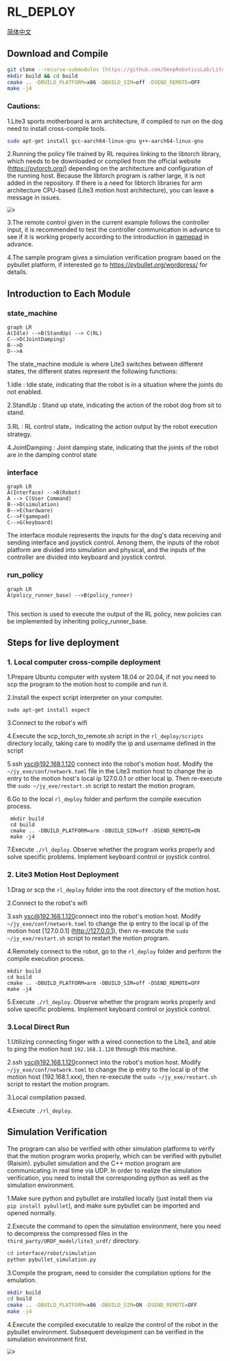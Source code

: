 # RL_DEPLOY

[简体中文](./README.md)

## Download and Compile

```bash
git clone --recurse-submodules [https://github.com/DeepRoboticsLab/Lite3_rl_deploy.git](https://github.com/bopeng5221/Lite3_rl_deploy)
mkdir build && cd build
cmake .. -DBUILD_PLATFORM=x86 -DBUILD_SIM=off -DSEND_REMOTE=OFF 
make -j4
```

### Cautions:

1.Lite3 sports motherboard is arm architecture, if compiled to run on the dog need to install cross-compile tools.

```bash
sudo apt-get install gcc-aarch64-linux-gnu g++-aarch64-linux-gnu
```

2.Running the policy file trained by RL requires linking to the libtorch library, which needs to be downloaded or compiled from the official website (https://pytorch.org/) depending on the architecture and configuration of the running host. Because the libtorch program is rather large, it is not added in the repository. If there is a need for libtorch libraries for arm architecture CPU-based (Lite3 motion host architecture), you can leave a message in issues.

<img src="./doc/libtorch.png" alt="a" style="zoom:75%;" />

3.The remote control given in the current example follows the controller input, it is recommended to test the controller communication in advance to see if it is working properly according to the introduction in [gamepad](https://github.com/DeepRoboticsLab/gamepad.git) in advance.

4.The sample program gives a simulation verification program based on the pybullet platform, if interested go to https://pybullet.org/wordpress/ for details.



## Introduction to Each Module

### state_machine


```mermaid
graph LR
A(Idle) -->B(StandUp) --> C(RL) 
C-->D(JointDamping)
B-->D
D-->A

```

The state_machine module is where Lite3 switches between different states, the different states represent the following functions:

1.Idle : Idle state, indicating that the robot is in a situation where the joints do not enabled.

2.StandUp : Stand up state, indicating the action of the robot dog from sit to stand.

3.RL : RL control state，indicating the action output by the robot execution strategy.

4.JointDamping : Joint damping state, indicating that the joints of the robot are in the damping control state

### interface

```mermaid
graph LR
A(Interface) -->B(Robot)
A --> C(User Command)
B-->D(simulation)
B-->E(hardware)
C-->F(gamepad)
C-->G(keyboard)

```

The interface module represents the inputs for the dog's data receiving and sending interface and joystick control. Among them, the inputs of the robot platform are divided into simulation and physical, and the inputs of the controller are divided into keyboard and joystick control.

### run_policy

```mermaid
graph LR
A(policy_runner_base) -->B(policy_runner)


```

This section is used to execute the output of the RL policy, new policies can be implemented by inheriting policy_runner_base.



## Steps for live deployment

### 1. Local computer cross-compile deployment

1.Prepare Ubuntu computer with system 18.04 or 20.04, if not you need to scp the program to the motion host to compile and run it.

2.Install the expect script interpreter on your computer. 

```shell
sudo apt-get install expect
```

3.Connect to the robot's wifi 

4.Execute the scp_torch_to_remote.sh script in the `rl_deploy/scripts` directory locally, taking care to modify the ip and username defined in the script 

5.ssh [ysc@192.168.1.120](mailto:ysc@192.168.1.120) connect into the robot's motion host. Modify the `~/jy_exe/conf/network.toml` file in the Lite3 motion host to change the ip entry to the motion host's local ip 127.0.0.1 or other local ip. Then re-execute the `sudo ~/jy_exe/restart.sh` script to restart the motion program.

6.Go to the local `rl_deploy` folder and perform the compile execution process.

```shell
 mkdir build 
 cd build 
 cmake .. -DBUILD_PLATFORM=arm -DBUILD_SIM=off -DSEND_REMOTE=ON 
 make -j4 
```

7.Execute `./rl_deploy`. Observe whether the program works properly and solve specific problems. Implement keyboard control or joystick control.



### 2. Lite3 Motion Host Deployment

1.Drag or scp the `rl_deploy` folder into the root directory of the motion host. 

2.Connect to the robot's wifi 

3.ssh [ysc@192.168.1.120](mailto:ysc@192.168.1.120)connect into the robot's motion host. Modify `~/jy_exe/conf/network.toml` to change the ip entry to the local ip of the motion host [127.0.0.1] (http://127.0.0.1), then re-execute the `sudo ~/jy_exe/restart.sh` script to restart the motion program. 

4.Remotely connect to the robot, go to the `rl_deploy` folder and perform the compile execution process. 

```shell
mkdir build 
cd build 
cmake .. -DBUILD_PLATFORM=arm -DBUILD_SIM=off -DSEND_REMOTE=OFF 
make -j4 
```

5.Execute `./rl_deploy`. Observe whether the program works properly and solve specific problems. Implement keyboard control or joystick control.



### 3.Local Direct Run

1.Utilizing connecting finger with a wired connection to the Lite3, and able to ping the motion host `192.168.1.120` through this machine.

2.ssh [ysc@192.168.1.120](mailto:ysc@192.168.1.120)connect into the robot's motion host. Modify `~/jy_exe/conf/network.toml` to change the ip entry to the local ip of the motion host (192.168.1.xxx), then re-execute the `sudo ~/jy_exe/restart.sh` script to restart the motion program.

3.Local compilation passed.

4.Execute `./rl_deploy`.



## Simulation Verification

The program can also be verified with other simulation platforms to verify that the motion program works properly, which can be verified with pybullet (Raisim). pybullet simulation and the C++ motion program are communicating in real time via UDP. In order to realize the simulation verification, you need to install the corresponding python as well as the simulation environment.

1.Make sure python and pybullet are installed locally (just install them via `pip install pybullet`), and make sure pybullet can be imported and opened normally.

2.Execute the command to open the simulation environment, here you need to decompress the compressed files in the `third_party/URDF_model/lite3_urdf/` directory.

```bash
cd interface/robot/simulation
python pybullet_simulation.py
```

3.Compile the program, need to consider the compilation options for the emulation.

```bash
mkdir build 
cd build 
cmake .. -DBUILD_PLATFORM=x86 -DBUILD_SIM=ON -DSEND_REMOTE=OFF 
make -j4 
```

4.Execute the compiled executable to realize the control of the robot in the pybullet environment. Subsequent development can be verified in the simulation environment first.

<img src="./doc/pybullet_sim.png" alt="a" style="zoom:75%;" />

